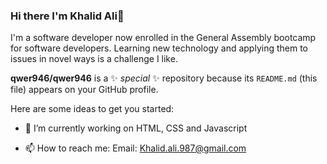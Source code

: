 ### Hi there I'm Khalid Ali👋

I'm a software developer now enrolled in the General Assembly bootcamp for software developers. Learning new technology and applying them to issues in novel ways is a challenge I like.

**qwer946/qwer946** is a ✨ _special_ ✨ repository because its `README.md` (this file) appears on your GitHub profile.

Here are some ideas to get you started:

- 🔭 I’m currently working on HTML, CSS and Javascript

- 📫 How to reach me: 
Email: Khalid.ali.987@gmail.com

